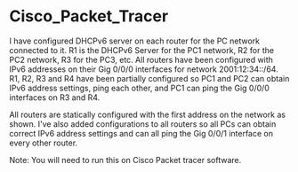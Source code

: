 # Cisco_Packet_Tracer

I have configured DHCPv6 server on each router for the PC network connected to it. R1 is
the DHCPv6 Server for the PC1 network, R2 for the PC2 network, R3 for the PC3, etc.
All routers have been configured with IPv6 addresses on their Gig 0/0/0 interfaces for network
2001:12:34::/64.
R1, R2, R3 and R4 have been partially configured so PC1 and PC2 can obtain IPv6 address settings,
ping each other, and PC1 can ping the Gig 0/0/0 interfaces on R3 and R4.

All routers are statically configured with the first address on the network as shown.
I've also added configurations to all routers so all PCs can obtain correct IPv6 address settings
and can all ping the Gig 0/0/1 interface on every other router.

Note: You will need to run this on Cisco Packet tracer software.
